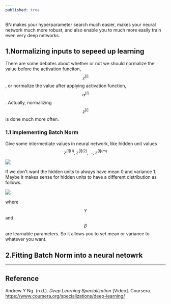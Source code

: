 ```yaml
---
published: true
---
```

BN makes your hyperparameter search much easier, makes your neural network much more robust, and also enable you to much more easily train even very deep networks.
<!--more-->

## 1.Normalizing inputs to sepeed up learning
There are some debates about whether or not we should normalize the value before the activation funciton, $$z^{[l]}$$, or normalize the value after applying activation function, $$a^{[l]}$$. Actually, normalizing $$z^{[l]}$$ is done much more often.

### 1.1 Implementing Batch Norm
Give some intermediate values in neural network, like hidden unit values $$z^{[l](1)}, z^{[l](2)}, ..., z^{[l](m)}$$

![]({{site.baseurl}}/images/bn_1.PNG)

If we don't want the hidden units to always have mean 0 and variance 1. Maybe it makes sense for hidden units to have a different distribution as follows.

![]({{site.baseurl}}/images/bn_2.PNG)

where $$\gamma$$ and $$\beta$$ are learnable parameters. So it allows you to set mean or variance to whatever you want.

## 2.Fitting Batch Norm into a neural netowrk


----
## Reference
Andrew Y Ng. (n.d.). _Deep Learning Specialization_ [Video]. Coursera.  
<https://www.coursera.org/specializations/deep-learning/>
